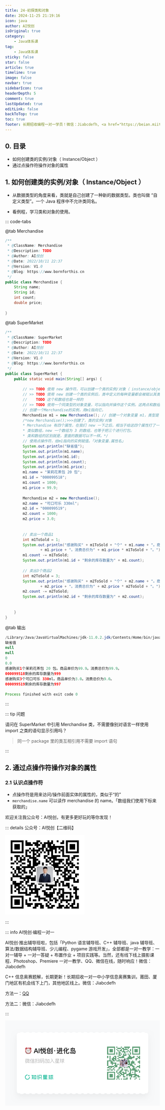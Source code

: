 ```yaml
---
title: 24-初探类和对象
date: 2024-11-25 21:19:16
icon: java
author: AI悦创
isOriginal: true
category: 
    - Java体系课
tag:
    - Java体系课
sticky: false
star: false
article: true
timeline: true
image: false
navbar: true
sidebarIcon: true
headerDepth: 5
comment: true
lastUpdated: true
editLink: false
backToTop: true
toc: true
footer: 长期招收编程一对一学员！微信：Jiabcdefh, <a href="https://beian.miit.gov.cn/" target="_blank">闽ICP备19021486号-6</a>
---
```


## 0. 目录

- 如何创建类的实例/对象（ Instance/Object ） 
- 通过点操作符操作对象的属性



## 1. 如何创建类的实例/对象（ Instance/Object ）

- 从数据类型的角度来看，类就是自己创建了一种新的数据类型。类也叫做 “自定义类型”。一个 Java 程序中不允许类同名。 

- 看例程，学习类和对象的使用。

::: code-tabs

@tab Merchandise

```java
/**
 * @ClassName: Merchandise
 * @Description: TODO
 * @Author: AI悦创
 * @Date: 2022/10/11 22:37
 * @Version: V1.0
 * @Blog: https://www.bornforthis.cn
 */
public class Merchandise {
    String name;
    String id;
    int count;
    double price;

}
```

@tab SuperMarket

```java
/**
 * @ClassName: SuperMarket
 * @Description: TODO
 * @Author: AI悦创
 * @Date: 2022/10/11 22:37
 * @Version: V1.0
 * @Blog: https://www.bornforthis.cn
 */
public class SuperMarket {
    public static void main(String[] args) {

        // >> TODO 使用 new 操作符，可以创建一个类的实例/对象（ instance/object ）。
        // >> TODO 使用 new 创建一个类的实例后，类中定义的每种变量都会被赋以其类型的初始值。count、id = 0
        //    TODO 这个和数组也是一样的
        // >> TODO 使用一个同类型的对象变量，可以指向并操作这个实例。这两点和数组都很类似
        // 创建一个Merchandise的实例，用m1指向它。
        Merchandise m1 = new Merchandise(); // 创建一个对象变量 m1，类型是 Merchandise，变量是 m1
        /*new Merchandise();>>>创建了，类的实例/对象
        * Merchandise 有四个属性，在我们 new 一下之后，相当于给这四个属性打了一个包。
        * 类似数组，new 一个数组为 3 的数组，也等于把三个进行打包。
        * 类和数组的区别就是，里面的数据可以不一样。*/
        // 使用点操作符，给m1指向的实例赋值。「对象变量.属性名」
        System.out.println("缺省值");
        System.out.println(m1.name);
        System.out.println(m1.id);
        System.out.println(m1.count);
        System.out.println(m1.price);
        m1.name = "茉莉花茶包 20 包";
        m1.id = "000099518";
        m1.count = 1000;
        m1.price = 99.9;

        Merchandise m2 = new Merchandise();
        m2.name = "可口可乐 330ml";
        m2.id = "000099519";
        m2.count = 1000;
        m2.price = 3.0;


        // 卖出一个商品1
        int m1ToSold = 1;
        System.out.println("感谢购买" + m1ToSold + "个" + m1.name + "。商品单价为"
                + m1.price + "。消费总价为" + m1.price * m1ToSold + "。");
        m1.count -= m1ToSold;
        System.out.println(m1.id + "剩余的库存数量为" + m1.count);

        // 卖出3个商品2
        int m2ToSold = 3;
        System.out.println("感谢购买" + m2ToSold + "个" + m2.name + "。商品单价为"
                + m2.price + "。消费总价为" + m2.price * m2ToSold + "。");
        m2.count -= m2ToSold;
        System.out.println(m2.id + "剩余的库存数量为" + m2.count);


    }
}
```

@tab 输出

```java
/Library/Java/JavaVirtualMachines/jdk-11.0.2.jdk/Contents/Home/bin/java -javaagent:/Applications/IntelliJ IDEA.app/Contents/lib/idea_rt.jar=59634:/Applications/IntelliJ IDEA.app/Contents/bin -Dfile.encoding=UTF-8 -classpath /Users/huangjiabao/GitHub/Java_Coder/Coder23/out/production/Coder23 SuperMarket
缺省值
null
null
0
0.0
感谢购买1个茉莉花茶包 20 包。商品单价为99.9。消费总价为99.9。
000099518剩余的库存数量为999
感谢购买3个可口可乐 330ml。商品单价为3.0。消费总价为9.0。
000099519剩余的库存数量为997

Process finished with exit code 0
```

:::

::: tip 问题

请问在 SuperMarket 中引用 Merchandise 类，不需要像别对语言一样使用 import 之类的语句显示引用吗？

> 同一个 package 里的类互相引用不需要 import 语句

:::

## 2. 通过点操作符操作对象的属性

### 2.1 认识点操作符

- 点操作符是用来访问/操作前面实体的属性的，类似于“的”
- `merchandise.name` 可以读作 merchandise 的 name。「数组我们使用下标来获取的」

























欢迎关注我公众号：AI悦创，有更多更好玩的等你发现！

::: details 公众号：AI悦创【二维码】

![](/gzh.jpg)

:::

::: info AI悦创·编程一对一

AI悦创·推出辅导班啦，包括「Python 语言辅导班、C++ 辅导班、java 辅导班、算法/数据结构辅导班、少儿编程、pygame 游戏开发」，全部都是一对一教学：一对一辅导 + 一对一答疑 + 布置作业 + 项目实践等。当然，还有线下线上摄影课程、Photoshop、Premiere 一对一教学、QQ、微信在线，随时响应！微信：Jiabcdefh

C++ 信息奥赛题解，长期更新！长期招收一对一中小学信息奥赛集训，莆田、厦门地区有机会线下上门，其他地区线上。微信：Jiabcdefh

方法一：[QQ](http://wpa.qq.com/msgrd?v=3&uin=1432803776&site=qq&menu=yes)

方法二：微信：Jiabcdefh

:::

![](/zsxq.jpg)
